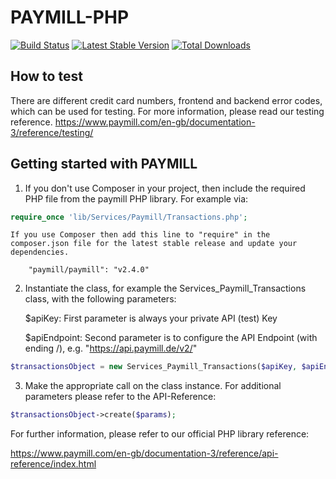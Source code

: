 PAYMILL-PHP
===========

[![Build Status](https://travis-ci.org/paymill/paymill-php.png?branch=master)](https://travis-ci.org/paymill/paymill-php)
[![Latest Stable Version](https://poser.pugx.org/paymill/paymill/v/stable.png)](https://packagist.org/packages/paymill/paymill)
[![Total Downloads](https://poser.pugx.org/paymill/paymill/downloads.png)](https://packagist.org/packages/paymill/paymill)


How to test
-----------
There are different credit card numbers, frontend and backend error codes, which can be used for testing.
For more information, please read our testing reference.
https://www.paymill.com/en-gb/documentation-3/reference/testing/


Getting started with PAYMILL
----------------------------

1.  If you don't use Composer in your project, then include the required PHP file from the paymill PHP library. For example via: 
```php
require_once 'lib/Services/Paymill/Transactions.php';
```    
    If you use Composer then add this line to "require" in the composer.json file for the latest stable release and update your dependencies.
    
        "paymill/paymill": "v2.4.0"

2.  Instantiate the class, for example the Services_Paymill_Transactions class, with the following parameters:

    $apiKey: First parameter is always your private API (test) Key

    $apiEndpoint: Second parameter is to configure the API Endpoint (with ending /), e.g. "https://api.paymill.de/v2/"
```php	
$transactionsObject = new Services_Paymill_Transactions($apiKey, $apiEndpoint);
```
3.  Make the appropriate call on the class instance. For additional parameters please refer to the API-Reference:
```php
$transactionsObject->create($params);
```

For further information, please refer to our official PHP library reference: 

https://www.paymill.com/en-gb/documentation-3/reference/api-reference/index.html
